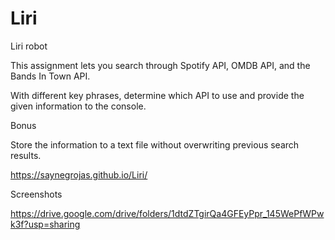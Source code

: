 # Liri
Liri robot 

This assignment lets you search through Spotify API, OMDB API, and the Bands In Town API.

With different key phrases, determine which API to use and provide the given information to the console. 


Bonus

Store the information to a text file without overwriting previous search results.

https://saynegrojas.github.io/Liri/

Screenshots 

https://drive.google.com/drive/folders/1dtdZTgirQa4GFEyPpr_145WePfWPwk3f?usp=sharing
